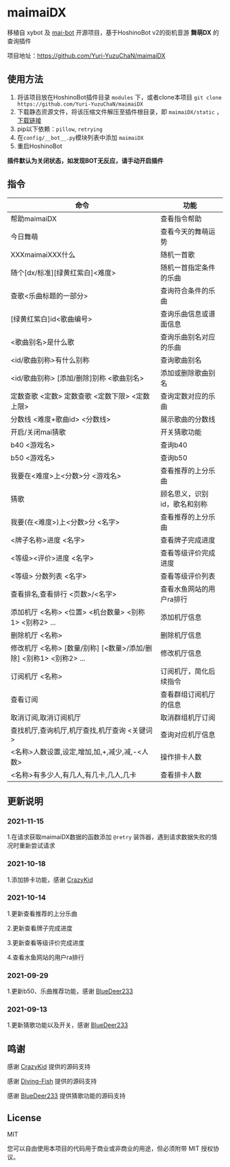 # maimaiDX

移植自 xybot 及 [mai-bot](https://github.com/Diving-Fish/mai-bot) 开源项目，基于HoshinoBot v2的街机音游 **舞萌DX** 的查询插件

项目地址：https://github.com/Yuri-YuzuChaN/maimaiDX

## 使用方法

1. 将该项目放在HoshinoBot插件目录 `modules` 下，或者clone本项目 `git clone https://github.com/Yuri-YuzuChaN/maimaiDX`
2. 下载静态资源文件，将该压缩文件解压至插件根目录，即 `maimaiDX/static` ，[下载链接](https://www.diving-fish.com/maibot/static.zip)
3. pip以下依赖：`pillow`, `retrying`
4. 在`config/__bot__.py`模块列表中添加 `maimaiDX`
5. 重启HoshinoBot

**插件默认为关闭状态，如发现BOT无反应，请手动开启插件**

## 指令

| 命令                                           | 功能                         |
| ---------------------------------------------- | ---------------------------- |
| 帮助maimaiDX                                   | 查看指令帮助                 |
| 今日舞萌                                       | 查看今天的舞萌运势           |
| XXXmaimaiXXX什么                               | 随机一首歌                   |
| 随个[dx/标准][绿黄红紫白]<难度>                | 随机一首指定条件的乐曲       |
| 查歌<乐曲标题的一部分>                         | 查询符合条件的乐曲           |
| [绿黄红紫白]id<歌曲编号>                       | 查询乐曲信息或谱面信息       |
| <歌曲别名>是什么歌                             | 查询乐曲别名对应的乐曲       |
| <id/歌曲别称>有什么别称                        | 查询歌曲别名                 |
| <id/歌曲别称> [添加/删除]别称 <歌曲别名>       | 添加或删除歌曲别名           |
| 定数查歌 <定数> 定数查歌 <定数下限> <定数上限> | 查询定数对应的乐曲           |
| 分数线 <难度+歌曲id> <分数线>                  | 展示歌曲的分数线             |
| 开启/关闭mai猜歌                               | 开关猜歌功能                 |
| b40 <游戏名>                                   | 查询b40                      |
| b50 <游戏名>                                   | 查询b50                      |
| 我要在<难度>上<分数>分 <游戏名>                | 查看推荐的上分乐曲           |
| 猜歌                                           | 顾名思义，识别id，歌名和别称 |
| 我要(在<难度>)上<分数>分 <名字>                | 查看推荐的上分乐曲           |
| <牌子名称>进度 <名字>                          | 查看牌子完成进度             |
| <等级><评价>进度 <名字>                        | 查看等级评价完成进度         |
| <等级> 分数列表 <名字>                          | 查看等级评价列表             |
| 查看排名,查看排行 <页数>/<名字>               | 查看水鱼网站的用户ra排行     |
|添加机厅 <名称> <位置> <机台数量> <别称1> <别称2> ... |添加机厅信息            |
|删除机厅 <名称>                                 | 删除机厅信息                 |
|修改机厅 <名称> [数量/别称] [<数量>/添加/删除] <别称1> <别称2> ... |修改机厅信息|
|订阅机厅 <名称>                                 | 订阅机厅，简化后续指令        |
|查看订阅                                        | 查看群组订阅机厅的信息       |
|取消订阅,取消订阅机厅                           | 取消群组机厅订阅             |
|查找机厅,查询机厅,机厅查找,机厅查询 <关键词>     | 查询对应机厅信息            |
|<名称>人数设置,设定,增加,加,+,减少,减,-<人数>   | 操作排卡人数                 |
|<名称>有多少人,有几人,有几卡,几人,几卡          | 查看排卡人数                 |

## 更新说明

### 2021-11-15

1.在请求获取maimaiDX数据的函数添加 `@retry` 装饰器，遇到请求数据失败的情况时重新尝试请求

### 2021-10-18

1.添加排卡功能，感谢 [CrazyKid](https://github.com/CrazyKidCN)

### 2021-10-14

1.更新查看推荐的上分乐曲

2.更新查看牌子完成进度

3.更新查看等级评价完成进度

4.查看水鱼网站的用户ra排行

### 2021-09-29

1.更新b50、乐曲推荐功能，感谢 [BlueDeer233](https://github.com/BlueDeer233) 

### 2021-09-13 

1.更新猜歌功能以及开关，感谢 [BlueDeer233](https://github.com/BlueDeer233) 


## 鸣谢

感谢 [CrazyKid](https://github.com/CrazyKidCN) 提供的源码支持

感谢 [Diving-Fish](https://github.com/Diving-Fish) 提供的源码支持

感谢 [BlueDeer233](https://github.com/BlueDeer233) 提供猜歌功能的源码支持

## License

MIT

您可以自由使用本项目的代码用于商业或非商业的用途，但必须附带 MIT 授权协议。
